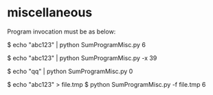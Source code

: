# miscellaneous

Program invocation must be as below:

$ echo "abc123" | python SumProgramMisc.py 
6


$ echo "abc123" | python SumProgramMisc.py -x
39


$ echo "qq" | python SumProgramMisc.py 
0


$ echo "abc123" > file.tmp
$ python SumProgramMisc.py -f file.tmp
6

